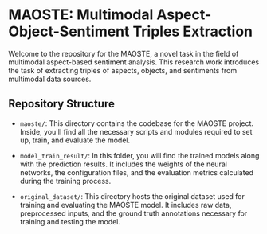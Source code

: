 # MAOSTE: Multimodal Aspect-Object-Sentiment Triples Extraction

Welcome to the repository for the MAOSTE, a novel task in the field of multimodal aspect-based sentiment analysis. This research work introduces the task of extracting triples of aspects, objects, and sentiments from multimodal data sources.

## Repository Structure

- `maoste/`: This directory contains the codebase for the MAOSTE project. Inside, you'll find all the necessary scripts and modules required to set up, train, and evaluate the model.

- `model_train_result/`: In this folder, you will find the trained models along with the prediction results. It includes the weights of the neural networks, the configuration files, and the evaluation metrics calculated during the training process.

- `original_dataset/`: This directory hosts the original dataset used for training and evaluating the MAOSTE model. It includes raw data, preprocessed inputs, and the ground truth annotations necessary for training and testing the model.

